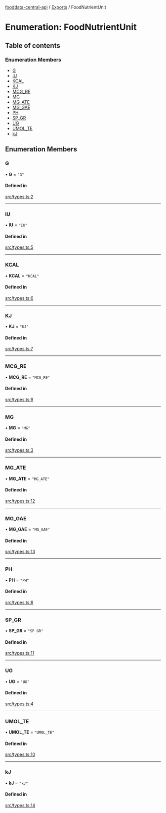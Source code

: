 [fooddata-central-api](../README.md) / [Exports](../modules.md) / FoodNutrientUnit

# Enumeration: FoodNutrientUnit

## Table of contents

### Enumeration Members

- [G](FoodNutrientUnit.md#g)
- [IU](FoodNutrientUnit.md#iu)
- [KCAL](FoodNutrientUnit.md#kcal)
- [KJ](FoodNutrientUnit.md#kj)
- [MCG\_RE](FoodNutrientUnit.md#mcg_re)
- [MG](FoodNutrientUnit.md#mg)
- [MG\_ATE](FoodNutrientUnit.md#mg_ate)
- [MG\_GAE](FoodNutrientUnit.md#mg_gae)
- [PH](FoodNutrientUnit.md#ph)
- [SP\_GR](FoodNutrientUnit.md#sp_gr)
- [UG](FoodNutrientUnit.md#ug)
- [UMOL\_TE](FoodNutrientUnit.md#umol_te)
- [kJ](FoodNutrientUnit.md#kj-1)

## Enumeration Members

### G

• **G** = ``"G"``

#### Defined in

[src/types.ts:2](https://github.com/inji-gg/fooddata-central-api/blob/faf270d/src/types.ts#L2)

___

### IU

• **IU** = ``"IU"``

#### Defined in

[src/types.ts:5](https://github.com/inji-gg/fooddata-central-api/blob/faf270d/src/types.ts#L5)

___

### KCAL

• **KCAL** = ``"KCAL"``

#### Defined in

[src/types.ts:6](https://github.com/inji-gg/fooddata-central-api/blob/faf270d/src/types.ts#L6)

___

### KJ

• **KJ** = ``"KJ"``

#### Defined in

[src/types.ts:7](https://github.com/inji-gg/fooddata-central-api/blob/faf270d/src/types.ts#L7)

___

### MCG\_RE

• **MCG\_RE** = ``"MCG_RE"``

#### Defined in

[src/types.ts:9](https://github.com/inji-gg/fooddata-central-api/blob/faf270d/src/types.ts#L9)

___

### MG

• **MG** = ``"MG"``

#### Defined in

[src/types.ts:3](https://github.com/inji-gg/fooddata-central-api/blob/faf270d/src/types.ts#L3)

___

### MG\_ATE

• **MG\_ATE** = ``"MG_ATE"``

#### Defined in

[src/types.ts:12](https://github.com/inji-gg/fooddata-central-api/blob/faf270d/src/types.ts#L12)

___

### MG\_GAE

• **MG\_GAE** = ``"MG_GAE"``

#### Defined in

[src/types.ts:13](https://github.com/inji-gg/fooddata-central-api/blob/faf270d/src/types.ts#L13)

___

### PH

• **PH** = ``"PH"``

#### Defined in

[src/types.ts:8](https://github.com/inji-gg/fooddata-central-api/blob/faf270d/src/types.ts#L8)

___

### SP\_GR

• **SP\_GR** = ``"SP_GR"``

#### Defined in

[src/types.ts:11](https://github.com/inji-gg/fooddata-central-api/blob/faf270d/src/types.ts#L11)

___

### UG

• **UG** = ``"UG"``

#### Defined in

[src/types.ts:4](https://github.com/inji-gg/fooddata-central-api/blob/faf270d/src/types.ts#L4)

___

### UMOL\_TE

• **UMOL\_TE** = ``"UMOL_TE"``

#### Defined in

[src/types.ts:10](https://github.com/inji-gg/fooddata-central-api/blob/faf270d/src/types.ts#L10)

___

### kJ

• **kJ** = ``"kJ"``

#### Defined in

[src/types.ts:14](https://github.com/inji-gg/fooddata-central-api/blob/faf270d/src/types.ts#L14)
